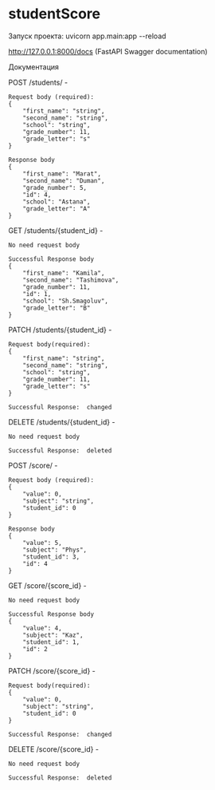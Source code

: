 # studentScore
Запуск проекта: 
uvicorn app.main:app --reload

http://127.0.0.1:8000/docs (FastAPI Swagger documentation)

Документация 

POST /students/ -
    
    Request body (required):
    {
        "first_name": "string",
        "second_name": "string",
        "school": "string",
        "grade_number": 11,
        "grade_letter": "s"
    }

    Response body
    {
        "first_name": "Marat",
        "second_name": "Duman",
        "grade_number": 5,
        "id": 4,
        "school": "Astana",
        "grade_letter": "A"
    }

GET /students/{student_id} - 
    
    No need request body

    Successful Response body
    {
        "first_name": "Kamila",
        "second_name": "Tashimova",
        "grade_number": 11,
        "id": 1,
        "school": "Sh.Smagoluv",
        "grade_letter": "B"
    }

PATCH /students/{student_id} - 
    
    Request body(required):
    {
        "first_name": "string",
        "second_name": "string",
        "school": "string",
        "grade_number": 11,
        "grade_letter": "s"
    }

    Successful Response:  changed

DELETE /students/{student_id} - 

    No need request body

    Successful Response:  deleted

POST /score/ -
    
    Request body (required):
    {
        "value": 0,
        "subject": "string",
        "student_id": 0
    }

    Response body
    {
        "value": 5,
        "subject": "Phys",
        "student_id": 3,
        "id": 4
    }

GET /score/{score_id} - 
    
    No need request body

    Successful Response body
    {
        "value": 4,
        "subject": "Kaz",
        "student_id": 1,
        "id": 2
    }

PATCH /score/{score_id} - 
    
    Request body(required):
    {
        "value": 0,
        "subject": "string",
        "student_id": 0
    }

    Successful Response:  changed

DELETE /score/{score_id} - 

    No need request body

    Successful Response:  deleted
